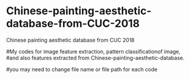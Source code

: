 # Chinese-painting-aesthetic-database-from-CUC-2018
Chinese painting aesthetic database from CUC 2018

#My codes for image feature extraction, pattern classificationof image, 
#and also features extracted from Chinese-painting-aesthetic-database.

#you may need to change file name or file path for each code
